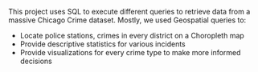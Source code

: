 This project uses SQL to execute different queries to retrieve data from a massive Chicago Crime dataset. Mostly, we used Geospatial queries to:
- Locate police stations, crimes in every district on a Choropleth map
- Provide descriptive statistics for various incidents
- Provide visualizations for every crime type to make more informed decisions
